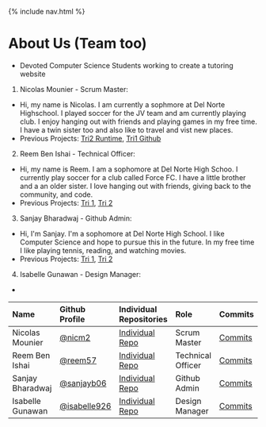 {% include nav.html %}

# About Us (Team too)

- Devoted Computer Science Students working to create a tutoring website 

1. Nicolas Mounier - Scrum Master:
- Hi, my name is Nicolas. I am currently a sophmore at Del Norte Highschool. I played soccer for the JV team and am currently playing club. I enjoy hanging out with friends and playing games in my free time. I have a twin sister too and also like to travel and vist new places.
- Previous Projects: [Tri2 Runtime](www.delp.rocks), [Tri1 Github](https://github.com/JasonO12/JSPN-project) 

2. Reem Ben Ishai - Technical Officer:
- Hi, my name is Reem. I am a sophomore at Del Norte High Schoo. I currently play soccer for a club called Force FC. I have a little brother and a an older sister. I love hanging out with friends, giving back to the community, and code. 
- Previous Projects: [Tri 1](https://github.com/lleosunn/flask_portfolio), [Tri 2](https://github.com/jar04/flask_portfolio)

3. Sanjay Bharadwaj - Github Admin:
- Hi, I'm Sanjay. I'm a sophomore at Del Norte High School. I like Computer Science and hope to pursue this in the future. In my free time I like playing tennis, reading, and watching movies.
- Previous Projects: [Tri 1](https://github.com/SanjayB06/flask_portfolio), [Tri 2](https://github.com/SimonBrunzell/flask_portfolio)

4. Isabelle Gunawan - Design Manager:
-

Name | Github Profile | Individual Repositories | Role | Commits |
| :---- | :---- | :---- | :---- | :---- 
| Nicolas Mounier | [@nicm2](https://github.com/nicm2) | [Individual Repo](https://github.com/nicm2/nic_repo) | Scrum Master | [Commits]() |
| Reem Ben Ishai | [@reem57](https://github.com/Reem57) | [Individual Repo](https://github.com/Reem57/Trimester-3-CSP) | Technical Officer | [Commits]() |
| Sanjay Bharadwaj | [@sanjayb06](https://github.com/SanjayB06) | [Individual Repo](https://github.com/SanjayB06/csptri3) | Github Admin | [Commits]() |
| Isabelle Gunawan | [@isabelle926](https://github.com/isabelle926) | [Individual Repo](https://github.com/isabelle926/isabelle_csptri3_individual) | Design Manager | [Commits]() |
